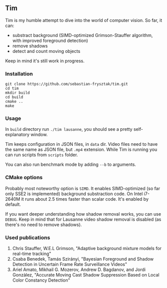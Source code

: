 ## Tim
Tim is my humble attempt to dive into the world of computer vision. 
So far, it can:
* substract background (SIMD-optimized Grimson-Stauffer algorithm, with improved foreground detection)
* remove shadows
* detect and count moving objects

Keep in mind it's still work in progress.

### Installation
```
git clone https://github.com/sebastian-frysztak/tim.git
cd tim
mkdir build
cd build
cmake ..
make
```

### Usage
In `build` directory run `./tim lausanne`, you should see a pretty self-explanatory window.

Tim keeps configuration in JSON files, in `data` dir. Video files need to have the same name as JSON file, but `.mp4` extension.
While Tim is running you can run scripts from `scripts` folder.

You can also run benchmark mode by adding `--b` to arguments.

### CMake options
Probably most noteworthy option is `SIMD`. It enables SIMD-optimized (so far only SSE2 is implemented) background substraction code. On Intel i7-2640M it runs about 2.5 times faster than scalar code. It's enabled by default.

If you want deeper understanding how shadow removal works, you can use `DEBUG`. Keep in mind that for Lausanne video shadow removal is disabled (as there's no need to remove shadows).

### Used publications
1. Chris Stauffer, W.E.L Grimson, "Adaptive background mixture models for real-time tracking"
2. Csaba Benedek, Tamás Szirányi, "Bayesian Foreground and Shadow Detection in Uncertain Frame Rate Surveillance Videos" 
3. Ariel Amato,  Mikhail G. Mozerov,  Andrew D. Bagdanov, and  Jordi Gonzàlez, "Accurate Moving Cast Shadow Suppression Based on Local Color Constancy Detection"
